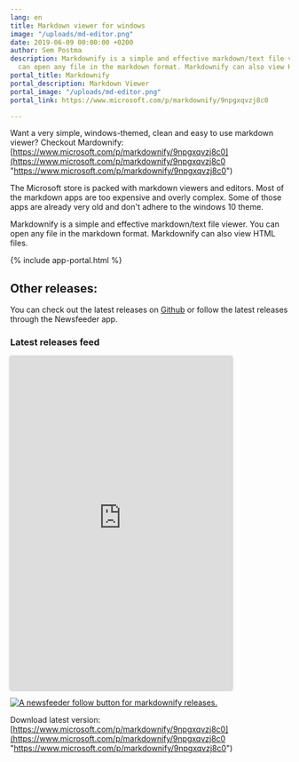```yaml
---
lang: en
title: Markdown viewer for windows
image: "/uploads/md-editor.png"
date: 2019-06-09 00:00:00 +0200
author: Sem Postma
description: Markdownify is a simple and effective markdown/text file viewer. You
  can open any file in the markdown format. Markdownify can also view HTML files.
portal_title: Markdownify
portal_description: Markdown Viewer
portal_image: "/uploads/md-editor.png"
portal_link: https://www.microsoft.com/p/markdownify/9npgxqvzj8c0

---
```

Want a very simple, windows-themed, clean and easy to use markdown viewer? Checkout Mardownify: [https://www.microsoft.com/p/markdownify/9npgxqvzj8c0](https://www.microsoft.com/p/markdownify/9npgxqvzj8c0 "https://www.microsoft.com/p/markdownify/9npgxqvzj8c0")

The Microsoft store is packed with markdown viewers and editors. Most of the markdown  apps are too expensive and overly complex. Some of those apps are already very old and don't adhere to the windows 10 theme.

Markdownify is a simple and effective markdown/text file viewer. You can open any file in the markdown format. Markdownify can also view HTML files.

{% include app-portal.html %}

## Other releases:

You can check out the latest releases on [Github](https://github.com/LesterGallagher/markdownify/releases "Latest Markdownify releases") or follow the latest releases through the Newsfeeder app.

### Latest releases feed

<iframe id="iframe" style="background-color: #f5593d; width: 400px; height: 600px; box-shadow: 0 0 4px rgba(0,0,0,0.4)" src="https://newsfeeder.esstudio.site?feed=https%3A%2F%2Fgithub.com%2FLesterGallagher%2Fmarkdownify%2Freleases.atom&amp;site=https%3A%2F%2Fgithub.com%2FLesterGallagher%2Fmarkdownify%2Freleases&amp;description=&amp;title=markdownify%20Release%20Notes&amp;icon=https%3A%2F%2Fgithub.com%2Ffavicon.ico" frameborder="0"></iframe>

[![A newsfeeder follow button for markdownify releases.](/uploads/newsfeeder.png "Open releases for markdownify feed in newsfeeder.")](https://newsfeeder.esstudio.site?feed=https%3A%2F%2Fgithub.com%2FLesterGallagher%2Fmarkdownify%2Freleases.atom&site=https%3A%2F%2Fgithub.com%2FLesterGallagher%2Fmarkdownify%2Freleases&description=&title=markdownify%20Release%20Notes&icon=https%3A%2F%2Fgithub.com%2Ffavicon.ico "Open markdownify releases feed in the newsfeeder app.")

Download latest version: [https://www.microsoft.com/p/markdownify/9npgxqvzj8c0](https://www.microsoft.com/p/markdownify/9npgxqvzj8c0 "https://www.microsoft.com/p/markdownify/9npgxqvzj8c0")

<p></p>